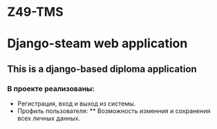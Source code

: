 # Z49-TMS

# Django-steam web application
## This is a django-based diploma application

### В проекте реализованы:
* Регистрация, вход и выход из системы.
* Профиль пользователя:
** Возможность изменния и сохранения всех личных данных.
